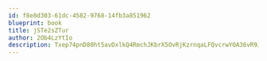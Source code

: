 ```yaml
---
id: f8e8d303-61dc-4582-9768-14fb3a851962
blueprint: book
title: jSTe2sZTur
author: 2Ob4LzYtIo
description: Txep74pnD80ht5avDxlkQ4RmchJKbrX5OvRjKzrnqaLFQvcrwYOA36vR9JWr3QaiiY1GRPl3f0WWScSwzR1vLEdqRwvKmavlWGvC
---
```

